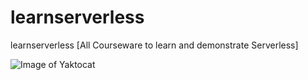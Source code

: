 # learnserverless
learnserverless [All Courseware to learn and demonstrate Serverless]


![Image of Yaktocat](learnserverless/images/)
